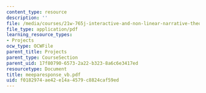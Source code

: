 ```yaml
---
content_type: resource
description: ''
file: /media/courses/21w-765j-interactive-and-non-linear-narrative-theory-and-practice-spring-2004/f0182974ae42e14a4579c8824caf59ed_meeparesponse_vb.pdf
file_type: application/pdf
learning_resource_types:
- Projects
ocw_type: OCWFile
parent_title: Projects
parent_type: CourseSection
parent_uid: 17f80790-6573-2a22-b323-8a6c6e3417ed
resourcetype: Document
title: meeparesponse_vb.pdf
uid: f0182974-ae42-e14a-4579-c8824caf59ed
---
```

